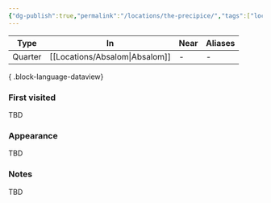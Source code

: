 ```yaml
---
{"dg-publish":true,"permalink":"/locations/the-precipice/","tags":["location"],"dgShowBacklinks":true,"dgShowLocalGraph":true,"noteIcon":"location","created":"2024-01-09T00:22:11.305+01:00","updated":"2024-01-13T10:23:46.004+01:00"}
---
```


| Type    | In          | Near | Aliases |
| ------- | ----------- | ---- | ------- |
| Quarter | [[Locations/Absalom\|Absalom]] | \-   | \-      |

{ .block-language-dataview}
### First visited
TBD
### Appearance
TBD
### Notes
TBD